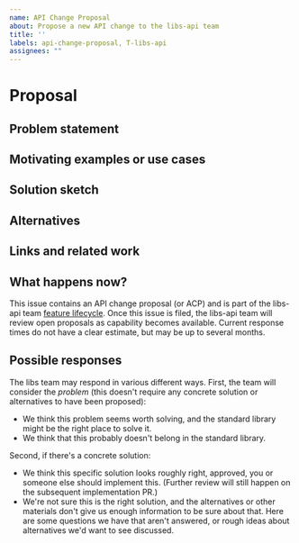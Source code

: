 ```yaml
---
name: API Change Proposal
about: Propose a new API change to the libs-api team
title: ''
labels: api-change-proposal, T-libs-api
assignees: ""
---
```


# Proposal

## Problem statement

<!-- Start with a concise description of the problem you're trying to solve. Don't talk about possible solutions yet. -->

## Motivating examples or use cases

<!-- Next add any motivating examples. Examples should ideally be real world examples, or minimized versions of the real world example in scenarios where the motivating code is not open source. Don't propose changes you think might *hypothetically* be useful; real use cases help make sure we have the right design. -->

## Solution sketch

<!--
If you have a sketch of a concrete solution, please include it here. You don't have to have all the details worked out, but it should be enough to convey the idea.

If you want to quickly check whether *any* some solution to the problem would be acceptable, you can delete this section.
-->

## Alternatives

<!--
Please also discuss alternative solutions to the problem. Include any reasoning for why you didn't suggest those as the primary solution.

Could this be written using existing APIs? If so, roughly what would that look like? Why does it need to be different? Could this be done as a crate on crates.io?
-->

## Links and related work

<!-- Provide links to any <https://internals.rust-lang.org> thread(s), github issues, approaches to this problem in other languages/libraries, or similar supporting information. -->

## What happens now?

This issue contains an API change proposal (or ACP) and is part of the libs-api team [feature lifecycle]. Once this issue is filed, the libs-api team will review open proposals as capability becomes available. Current response times do not have a clear estimate, but may be up to several months.

[feature lifecycle]: https://std-dev-guide.rust-lang.org/development/feature-lifecycle.html

## Possible responses

The libs team may respond in various different ways. First, the team will consider the *problem* (this doesn't require any concrete solution or alternatives to have been proposed):

- We think this problem seems worth solving, and the standard library might be the right place to solve it.
- We think that this probably doesn't belong in the standard library.

Second, if there's a concrete solution:

- We think this specific solution looks roughly right, approved, you or someone else should implement this. (Further review will still happen on the subsequent implementation PR.)
- We're not sure this is the right solution, and the alternatives or other materials don't give us enough information to be sure about that. Here are some questions we have that aren't answered, or rough ideas about alternatives we'd want to see discussed.
